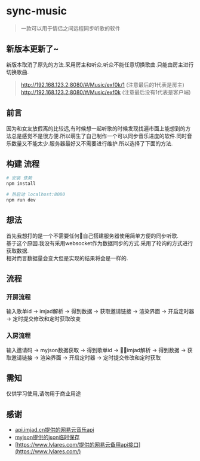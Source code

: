 # sync-music

> 一款可以用于情侣之间远程同步听歌的软件

## 新版本更新了~
新版本取消了原先的方法.采用房主和听众.听众不能任意切换歌曲.只能由房主进行切换歌曲.
> http://192.168.123.2:8080/#/Music/exf0k/1 (注意最后的1代表是房主)
> http://192.168.123.2:8080/#/Music/exf0k (注意最后没有1代表是客户端)


## 前言
因为和女友放假离的比较远,有时候想一起听歌的时候发现找遍市面上能想到的方法总是感觉不是很方便.所以萌生了自己制作一个可以同步音乐进度的软件.同时音乐数量又不能太少.服务器最好又不需要进行维护.所以选择了下面的方法.


## 构建 流程

``` bash
# 安装 依赖
npm install

# 热启动 localhost:8080
npm run dev
```

## 想法
首先我想打的是一个不需要任何自己搭建服务器使用简单方便的同步听歌.<br/>
基于这个原因.我没有采用websocket作为数据同步的方式.采用了轮询的方式进行获取数据.<br/>
相对而言数据量会变大但是实现的结果将会是一样的.

## 流程
### 开房流程
输入歌单id -> imjad解析 -> 得到数据 -> 获取邀请链接 -> 渲染界面 -> 开启定时器 -> 定时提交修改和定时获取改变

### 入房流程
输入邀请码 -> myjson数据获取 -> 得到歌单id -> imjad解析 -> 得到数据 -> 获取邀请链接 -> 渲染界面 -> 开启定时器 -> 定时提交修改和定时获取

## 需知
仅供学习使用,请勿用于商业用途

## 感谢
* [api.imjad.cn提供的网易云音乐api](imjad.cn)
* [myjson提供的json临时保存](http://myjson.com/)
* [https://www.lylares.com/提供的网易云备用api接口](https://www.lylares.com/)
